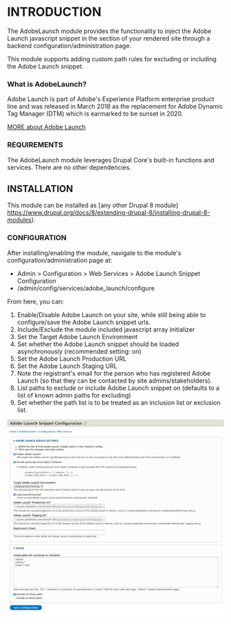 # INTRODUCTION

The AdobeLaunch module provides the functionality to inject the Adobe Launch
javascript snippet in the <head> section of your rendered site through a backend
configuration/administration page.

This module supports adding custom path rules for excluding or including the
Adobe Launch snippet.

### What is AdobeLaunch?

Adobe Launch is part of Adobe's Experience Platform enterprise product line and
was released in March 2018 as the replacement for Adobe Dynamic Tag
Manager (DTM) which is earmarked to be sunset in 2020.

[MORE about Adobe Launch](https://www.adobe.com/experience-platform/launch.html)

### REQUIREMENTS

The AdobeLaunch module leverages Drupal Core's built-in functions and services.
There are no other dependencies.

## INSTALLATION

This module can be installed as [any other Drupal 8 module]
https://www.drupal.org/docs/8/extending-drupal-8/installing-drupal-8-modules).

### CONFIGURATION

After installing/enabling the module, navigate to the module's
configuration/administration page at:

- Admin > Configuration > Web Services > Adobe Launch Snippet Configuration
- /admin/config/services/adobe_launch/configure

From here, you can:

1. Enable/Disable Adobe Launch on your site, while still being able to
   configure/save the Adobe Launch snippet urls.
2. Include/Exclude the module included javascript array initializer
3. Set the Target Adobe Launch Environment
4. Set whether the Adobe Launch snippet should be loaded asynchronously
   (recommended setting: on)
5. Set the Adobe Launch Production URL
6. Set the Adobe Launch Staging URL
7. Note the registrant's email for the person who has registered Adobe Launch
   (so that they can be contacted by site admins/stakeholders).
8. List paths to exclude or include Adobe Launch snippet on (defaults to a list
   of known admin paths for excluding)
9. Set whether the path list is to be treated as an inclusion list or exclusion
   list.


![Sample screenshot of configuration page](adobe-launch-config-screenshot.png)
